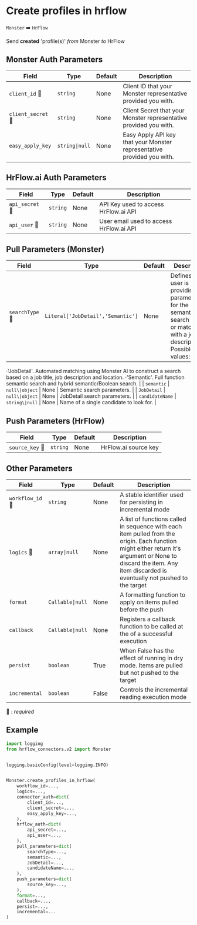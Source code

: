 # Create profiles in hrflow
`Monster` :arrow_right: `HrFlow`

Send **created** 'profile(s)' _from_ Monster _to_ HrFlow



## Monster Auth Parameters

| Field | Type | Default | Description |
| ----- | ---- | ------- | ----------- |
| `client_id` :red_circle: | `string` | None | Client ID that your Monster representative provided you with. |
| `client_secret` :red_circle: | `string` | None | Client Secret that your Monster representative provided you with. |
| `easy_apply_key`  | `string\|null` | None | Easy Apply API key that your Monster representative provided you with. |

## HrFlow.ai Auth Parameters

| Field | Type | Default | Description |
| ----- | ---- | ------- | ----------- |
| `api_secret` :red_circle: | `string` | None | API Key used to access HrFlow.ai API |
| `api_user` :red_circle: | `string` | None | User email used to access HrFlow.ai API |

## Pull Parameters (Monster)

| Field | Type | Default | Description |
| ----- | ---- | ------- | ----------- |
| `searchType` :red_circle: | `Literal['JobDetail','Semantic']` | None | Defines if the user is providing parameters for the semantic search engine or matching with a job description/id. Possible values:
·'JobDetail'. Automated matching using Monster AI to construct a search based on a job title, job description and location.
·'Semantic'. Full function semantic search and hybrid semantic/Boolean search. |
| `semantic`  | `null\|object` | None | Semantic search parameters. |
| `JobDetail`  | `null\|object` | None | JobDetail search parameters. |
| `candidateName`  | `string\|null` | None | Name of a single candidate to look for. |

## Push Parameters (HrFlow)

| Field | Type | Default | Description |
| ----- | ---- | ------- | ----------- |
| `source_key` :red_circle: | `string` | None | HrFlow.ai source key |

## Other Parameters

| Field | Type | Default | Description |
| ----- | ---- | ------- | ----------- |
| `workflow_id` :red_circle: | `string` | None | A stable identifier used for persisting in incremental mode |
| `logics` :red_circle: | `array\|null` | None | A list of functions called in sequence with each item pulled from the origin. Each function might either return it's argument or None to discard the item. Any item discarded is eventually not pushed to the target |
| `format`  | `Callable\|null` | None | A formatting function to apply on items pulled before the push |
| `callback`  | `Callable\|null` | None | Registers a callback function to be called at the of a successful execution |
| `persist`  | `boolean` | True | When False has the effect of running in dry mode. Items are pulled but not pushed to the target |
| `incremental`  | `boolean` | False | Controls the incremental reading execution mode |

:red_circle: : *required*

## Example

```python
import logging
from hrflow_connectors.v2 import Monster


logging.basicConfig(level=logging.INFO)


Monster.create_profiles_in_hrflow(
    workflow_id=...,
    logics=...,
    connector_auth=dict(
        client_id=...,
        client_secret=...,
        easy_apply_key=...,
    ),
    hrflow_auth=dict(
        api_secret=...,
        api_user=...,
    ),
    pull_parameters=dict(
        searchType=...,
        semantic=...,
        JobDetail=...,
        candidateName=...,
    ),
    push_parameters=dict(
        source_key=...,
    ),
    format=...,
    callback=...,
    persist=...,
    incremental=...
)
```